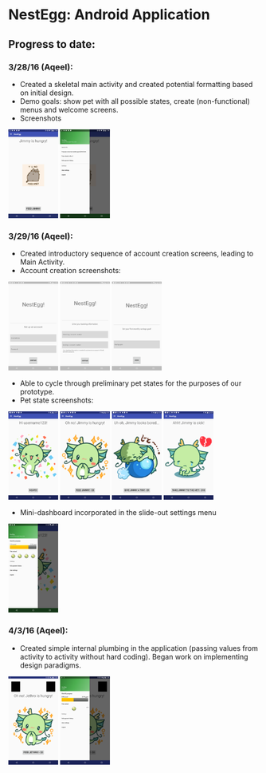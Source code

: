 # NestEgg: Android Application

## Progress to date:

### 3/28/16 (Aqeel):
* Created a skeletal main activity and created potential formatting based on initial design.
* Demo goals: show pet with all possible states, create (non-functional) menus and welcome screens.
* Screenshots
<img src="screenshots/3_28_16_main.png" width="100px" />
<img src="screenshots/3_28_16_settings.png" width="100px" />

### 3/29/16 (Aqeel):
* Created introductory sequence of account creation screens, leading to Main Activity.
* Account creation screenshots:
<img src="screenshots/3_29_16_new_account.png" width="100px" />
<img src="screenshots/3_29_16_bank_info.png" width="100px" />
<img src="screenshots/3_29_16_first_goal.png" width="100px" />

* Able to cycle through preliminary pet states for the purposes of our prototype.
* Pet state screenshots:
<img src="screenshots/3_29_16_resting.png" width="100px" />
<img src="screenshots/3_29_16_hungry.png" width="100px" />
<img src="screenshots/3_29_16_bored.png" width="100px" />
<img src="screenshots/3_29_16_sick.png" width="100px" />

* Mini-dashboard incorporated in the slide-out settings menu
<img src="screenshots/3_29_16_dashboard.png" width="100px" />

### 4/3/16 (Aqeel):
* Created simple internal plumbing in the application (passing values from activity to activity without hard coding). Began work on implementing design paradigms.
<img src="screenshots/4_3_16_base.png" width="100px" />
<img src="screenshots/4_3_16_sidebar.png" width="100px" />
